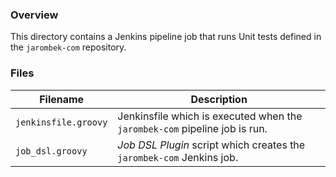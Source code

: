 ### Overview

This directory contains a Jenkins pipeline job that runs Unit tests defined in the `jarombek-com` repository.

### Files

| Filename                  | Description                                                                           |
|---------------------------|---------------------------------------------------------------------------------------|
| `jenkinsfile.groovy`      | Jenkinsfile which is executed when the `jarombek-com` pipeline job is run.            |
| `job_dsl.groovy`          | *Job DSL Plugin* script which creates the `jarombek-com` Jenkins job.                 |